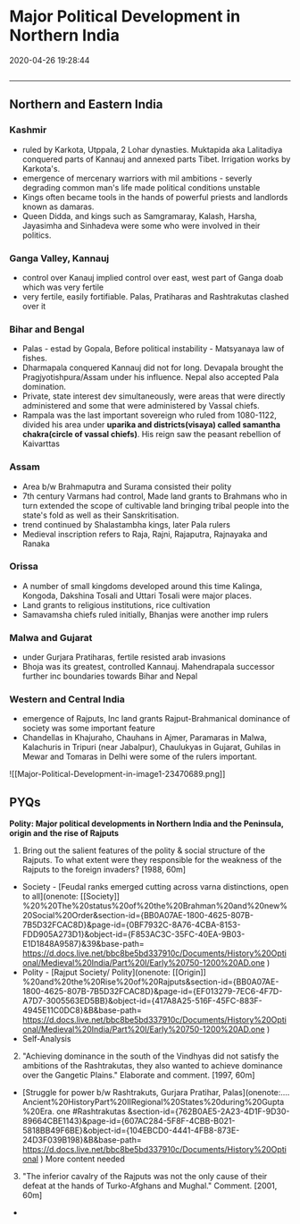 # Major Political Development in Northern India
2020-04-26 19:28:44

```toc
```
---


## Northern and Eastern India 



### Kashmir 

-   ruled by Karkota, Utppala, 2 Lohar dynasties. Muktapida aka Lalitadiya conquered parts of Kannauj and annexed parts Tibet. Irrigation works by Karkota's.
-   emergence of mercenary warriors with mil ambitions - severly degrading common man's life made political conditions unstable
-   Kings often became tools in the hands of powerful priests and landlords known as damaras.
-   Queen Didda, and kings such as Samgramaray, Kalash, Harsha, Jayasimha and Sinhadeva were some who were involved in their politics.


### Ganga Valley, Kannauj 

-   control over Kanauj implied control over east, west part of Ganga doab which was very fertile
-   very fertile, easily fortifiable. Palas, Pratiharas and Rashtrakutas clashed over it


### Bihar and Bengal 

-   Palas - estad by Gopala, Before political instability - Matsyanaya law of fishes.
-   Dharmapala conquered Kannauj did not for long. Devapala brought the Pragjyotishpura/Assam under his influence. Nepal also accepted Pala domination.
-   Private, state interest dev simultaneously, were areas that were directly administered and some that were administered by Vassal chiefs.
-   Rampala was the last important sovereign who ruled from 1080-1122, divided his area under **uparika and districts(visaya) called samantha chakra(circle of vassal chiefs)**. His reign saw the peasant rebellion of Kaivarttas


### Assam 

-   Area b/w Brahmaputra and Surama consisted their polity
-   7th century Varmans had control, Made land grants to Brahmans who in turn extended the scope of cultivable land bringing tribal people into the state's fold as well as their Sanskritisation.
-   trend continued by Shalastambha kings, later Pala rulers
-   Medieval inscription refers to Raja, Rajni, Rajaputra, Rajnayaka and Ranaka


### Orissa 

-   A number of small kingdoms developed around this time Kalinga, Kongoda, Dakshina Tosali and Uttari Tosali were major places.
-   Land grants to religious institutions, rice cultivation
-   Samavamsha chiefs ruled initially, Bhanjas were another imp rulers


### Malwa and Gujarat 

-   under Gurjara Pratiharas, fertile resisted arab invasions
-   Bhoja was its greatest, controlled Kannauj. Mahendrapala successor further inc boundaries towards Bihar and Nepal


### Western and Central India
-   emergence of Rajputs, Inc land grants Rajput-Brahmanical dominance of society was some important feature
-   Chandellas in Khajuraho, Chauhans in Ajmer, Paramaras in Malwa, Kalachuris in Tripuri (near Jabalpur), Chaulukyas in Gujarat, Guhilas in Mewar and Tomaras in Delhi were some of the rulers important.

![[Major-Political-Development-in-image1-23470689.png]]



## PYQs

**Polity: Major political developments in Northern India and the Peninsula, origin and** **the rise of Rajputs**


1. Bring out the salient features of the polity & social structure of the Rajputs. To what extent were they responsible for the weakness of the Rajputs to the foreign invaders? [1988, 60m]
-   Society - [Feudal ranks emerged cutting across varna distinctions, open to all](onenote: [[Society]] %20%20The%20status%20of%20the%20Brahman%20and%20new%20Social%20Order&section-id={BB0A07AE-1800-4625-807B-7B5D32FCAC8D}&page-id={0BF7932C-8A76-4CBA-8153-FDD905A273D1}&object-id={F853AC3C-35FC-40EA-9B03-E1D1848A9587}&39&base-path= https://d.docs.live.net/bbc8be5bd337910c/Documents/History%20Optional/Medieval%20India/Part%20I/Early%20750-1200%20AD.one )
-   Polity - [Rajput Society/ Polity](onenote: [[Origin]] %20and%20the%20Rise%20of%20Rajputs&section-id={BB0A07AE-1800-4625-807B-7B5D32FCAC8D}&page-id={EF013279-7EC6-4F7D-A7D7-3005563ED5BB}&object-id={417A8A25-516F-45FC-883F-4945E11C0DC8}&B&base-path= https://d.docs.live.net/bbc8be5bd337910c/Documents/History%20Optional/Medieval%20India/Part%20I/Early%20750-1200%20AD.one )
-   Self-Analysis




2. "Achieving dominance in the south of the Vindhyas did not satisfy the ambitions of the Rashtrakutas, they also wanted to achieve dominance over the Gangetic PIains." Elaborate and comment. [1997, 60m]
-   [Struggle for power b/w Rashtrakuts, Gurjara Pratihar, Palas](onenote:.... Ancient%20HistoryPart%20IIRegional%20States%20during%20Gupta%20Era. one #Rashtrakutas &section-id={762B0AE5-2A23-4D1F-9D30-89664CBE1143}&page-id={607AC284-5F8F-4CBB-B021-5818BB49F6BE}&object-id={104EBCD0-4441-4FB8-873E-24D3F039B198}&B&base-path= https://d.docs.live.net/bbc8be5bd337910c/Documents/History%20Optional ) More content needed




3. "The inferior cavalry of the Rajputs was not the only cause of their defeat at the hands of Turko-Afghans and Mughal." Comment. [2001, 60m]
-   




